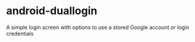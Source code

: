 # android-duallogin
A simple login screen with options to use a stored Google account or login credentials

